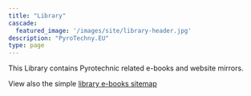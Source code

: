 ```yaml
---
title: "Library"
cascade:
  featured_image: '/images/site/library-header.jpg'
description: "PyroTechny.EU"
type: page 
---
```


This Library contains Pyrotechnic related e-books and website mirrors.

View also the simple [library e-books sitemap](/library/ebooks/sitemap)
